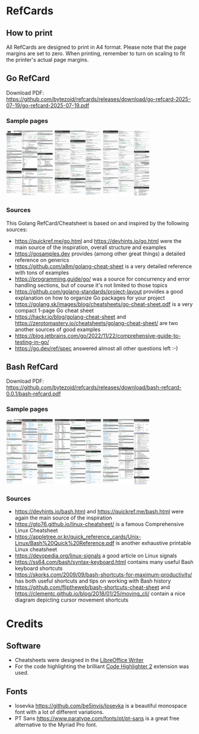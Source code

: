 # RefCards

## How to print

All RefCards are designed to print in A4 format. Please note that the page margins are set to zero. When printing, remember to turn on scaling to fit the printer's actual page margins.

## Go RefCard

Download PDF: https://github.com/bytezoid/refcards/releases/download/go-refcard-2025-07-19/go-refcard-2025-07-19.pdf

### Sample pages

<img src="images/go-refcard-preview-1.png" width="25%"> <img src="images/go-refcard-preview-2.png" width="25%"> <img src="images/go-refcard-preview-3.png" width="25%">

### Sources
This Golang RefCard/Cheatsheet is based on and inspired by the following sources:

* https://quickref.me/go.html and https://devhints.io/go.html were the main source of the inspiration, overall structure and examples
* https://gosamples.dev provides (among other great things) a detailed reference on generics
* https://github.com/a8m/golang-cheat-sheet is a very detailed reference with tons of examples
* https://programming.guide/go/ was a source for concurrency and error handling sections, but of course it's not limited to those topics
* https://github.com/golang-standards/project-layout provides a good explanation on how to organize Go packages for your project
* https://golang.sk/images/blog/cheatsheets/go-cheat-sheet.pdf is a very compact 1-page Go cheat sheet
* https://hackr.io/blog/golang-cheat-sheet and https://zerotomastery.io/cheatsheets/golang-cheat-sheet/ are two another sources of good examples
* https://blog.jetbrains.com/go/2022/11/22/comprehensive-guide-to-testing-in-go/
* https://go.dev/ref/spec answered almost all other questions left :-)

## Bash RefCard

Download PDF: https://github.com/bytezoid/refcards/releases/download/bash-refcard-0.0.1/bash-refcard.pdf

### Sample pages

<img src="images/bash-refcard-preview-1.png" width="25%"> <img src="images/bash-refcard-preview-2.png" width="25%"> <img src="images/bash-refcard-preview-3.png" width="25%">

### Sources

* https://devhints.io/bash.html and https://quickref.me/bash.html were again the main source of the inspiration
* https://gto76.github.io/linux-cheatsheet/ is a famous Comprehensive Linux Cheatsheet
* https://appletree.or.kr/quick_reference_cards/Unix-Linux/Bash%20Quick%20Reference.pdf is another exhaustive printable Linux cheatsheet
* https://devopedia.org/linux-signals a good article on Linux signals
* https://ss64.com/bash/syntax-keyboard.html contains many useful Bash keyboard shortcuts
* https://skorks.com/2009/09/bash-shortcuts-for-maximum-productivity/ has both useful shortcuts and tips on working with Bash history
* https://github.com/fliptheweb/bash-shortcuts-cheat-sheet and https://clementc.github.io/blog/2018/01/25/moving_cli/ contain a nice diagram depicting cursor movement shortcuts

# Credits

## Software

* Cheatsheets were designed in the [LibreOffice Writer](https://www.libreoffice.org/discover/writer/)
* For the code highlighting the brilliant [Code Highlighter 2](https://extensions.libreoffice.org/en/extensions/show/5814) extension was used.

## Fonts

* Iosevka https://github.com/be5invis/Iosevka is a beautiful monospace font with a lot of different variations.
* PT Sans https://www.paratype.com/fonts/pt/pt-sans is a great free alternative to the Myriad Pro font.
